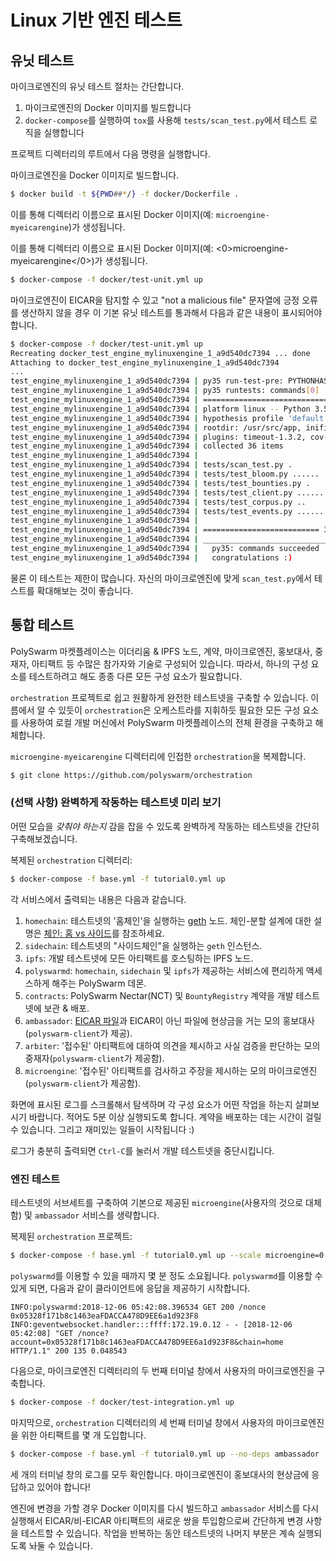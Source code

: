 # Linux 기반 엔진 테스트

## 유닛 테스트

마이크로엔진의 유닛 테스트 절차는 간단합니다.

1. 마이크로엔진의 Docker 이미지를 빌드합니다
2. `docker-compose`를 실행하여 `tox`를 사용해 `tests/scan_test.py`에서 테스트 로직을 실행합니다

프로젝트 디렉터리의 루트에서 다음 명령을 실행합니다.

마이크로엔진을 Docker 이미지로 빌드합니다.

```bash
$ docker build -t ${PWD##*/} -f docker/Dockerfile .
```

이를 통해 디렉터리 이름으로 표시된 Docker 이미지(예: `microengine-myeicarengine`)가 생성됩니다.

이를 통해 디렉터리 이름으로 표시된 Docker 이미지(예: <0>microengine-myeicarengine</0>)가 생성됩니다.

```bash
$ docker-compose -f docker/test-unit.yml up
```

마이크로엔진이 EICAR을 탐지할 수 있고 "not a malicious file" 문자열에 긍정 오류를 생산하지 않을 경우 이 기본 유닛 테스트를 통과해서 다음과 같은 내용이 표시되어야 합니다.

```bash
$ docker-compose -f docker/test-unit.yml up
Recreating docker_test_engine_mylinuxengine_1_a9d540dc7394 ... done
Attaching to docker_test_engine_mylinuxengine_1_a9d540dc7394
...
test_engine_mylinuxengine_1_a9d540dc7394 | py35 run-test-pre: PYTHONHASHSEED='1705267802'
test_engine_mylinuxengine_1_a9d540dc7394 | py35 runtests: commands[0] | pytest -s
test_engine_mylinuxengine_1_a9d540dc7394 | ============================= test session starts ==============================
test_engine_mylinuxengine_1_a9d540dc7394 | platform linux -- Python 3.5.6, pytest-3.9.2, py-1.7.0, pluggy-0.8.0
test_engine_mylinuxengine_1_a9d540dc7394 | hypothesis profile 'default' -> database=DirectoryBasedExampleDatabase('/usr/src/app/.hypothesis/examples')
test_engine_mylinuxengine_1_a9d540dc7394 | rootdir: /usr/src/app, inifile:
test_engine_mylinuxengine_1_a9d540dc7394 | plugins: timeout-1.3.2, cov-2.6.0, asyncio-0.9.0, hypothesis-3.82.1
test_engine_mylinuxengine_1_a9d540dc7394 | collected 36 items
test_engine_mylinuxengine_1_a9d540dc7394 |
test_engine_mylinuxengine_1_a9d540dc7394 | tests/scan_test.py .
test_engine_mylinuxengine_1_a9d540dc7394 | tests/test_bloom.py ......
test_engine_mylinuxengine_1_a9d540dc7394 | tests/test_bounties.py .
test_engine_mylinuxengine_1_a9d540dc7394 | tests/test_client.py ............
test_engine_mylinuxengine_1_a9d540dc7394 | tests/test_corpus.py ..
test_engine_mylinuxengine_1_a9d540dc7394 | tests/test_events.py ..............
test_engine_mylinuxengine_1_a9d540dc7394 |
test_engine_mylinuxengine_1_a9d540dc7394 | ========================== 36 passed in 39.42 seconds ==========================
test_engine_mylinuxengine_1_a9d540dc7394 | ___________________________________ summary ____________________________________
test_engine_mylinuxengine_1_a9d540dc7394 |   py35: commands succeeded
test_engine_mylinuxengine_1_a9d540dc7394 |   congratulations :)
```

물론 이 테스트는 제한이 많습니다. 자신의 마이크로엔진에 맞게 `scan_test.py`에서 테스트를 확대해보는 것이 좋습니다.

## 통합 테스트

PolySwarm 마켓플레이스는 이더리움 & IPFS 노드, 계약, 마이크로엔진, 홍보대사, 중재자, 아티팩트 등 수많은 참가자와 기술로 구성되어 있습니다. 따라서, 하나의 구성 요소를 테스트하려고 해도 종종 다른 모든 구성 요소가 필요합니다.

`orchestration` 프로젝트로 쉽고 원활하게 완전한 테스트넷을 구축할 수 있습니다. 이름에서 알 수 있듯이 `orchestration`은 오케스트라를 지휘하듯 필요한 모든 구성 요소를 사용하여 로컬 개발 머신에서 PolySwarm 마켓플레이스의 전체 환경을 구축하고 해체합니다.

`microengine-myeicarengine` 디렉터리에 인접한 `orchestration`을 복제합니다.

```bash
$ git clone https://github.com/polyswarm/orchestration
```

### (선택 사항) 완벽하게 작동하는 테스트넷 미리 보기

어떤 모습을 *갖춰야 하는지* 감을 잡을 수 있도록 완벽하게 작동하는 테스트넷을 간단히 구축해보겠습니다.

복제된 `orchestration` 디렉터리:

```bash
$ docker-compose -f base.yml -f tutorial0.yml up
```

각 서비스에서 출력되는 내용은 다음과 같습니다.

1. `homechain`: 테스트넷의 '홈체인'을 실행하는 [geth](https://github.com/ethereum/go-ethereum) 노드. 체인-분할 설계에 대한 설명은 [체인: 홈 vs 사이드](/#chains-home-vs-side)를 참조하세요.
2. `sidechain`: 테스트넷의 "사이드체인"을 실행하는 `geth` 인스턴스.
3. `ipfs`: 개발 테스트넷에 모든 아티팩트를 호스팅하는 IPFS 노드.
4. `polyswarmd`: `homechain`, `sidechain` 및 `ipfs`가 제공하는 서비스에 편리하게 액세스하게 해주는 PolySwarm 데몬.
5. `contracts`: PolySwarm Nectar(NCT) 및 `BountyRegistry` 계약을 개발 테스트넷에 보관 & 배포.
6. `ambassador`: [EICAR 파일](https://en.wikipedia.org/wiki/EICAR_test_file)과 EICAR이 아닌 파일에 현상금을 거는 모의 홍보대사(`polyswarm-client`가 제공).
7. `arbiter`: '접수된' 아티팩트에 대하여 의견을 제시하고 사실 검증을 판단하는 모의 중재자(`polyswarm-client`가 제공함).
8. `microengine`: '접수된' 아티팩트를 검사하고 주장을 제시하는 모의 마이크로엔진(`polyswarm-client`가 제공함).

화면에 표시된 로그를 스크롤해서 탐색하며 각 구성 요소가 어떤 작업을 하는지 살펴보시기 바랍니다. 적어도 5분 이상 실행되도록 합니다. 계약을 배포하는 데는 시간이 걸릴 수 있습니다. 그리고 재미있는 일들이 시작됩니다 :)

로그가 충분히 출력되면 `Ctrl-C`를 눌러서 개발 테스트넷을 중단시킵니다.

### 엔진 테스트

테스트넷의 서브세트를 구축하여 기본으로 제공된 `microengine`(사용자의 것으로 대체함) 및 `ambassador` 서비스를 생략합니다.

복제된 `orchestration` 프로젝트:

```bash
$ docker-compose -f base.yml -f tutorial0.yml up --scale microengine=0 --scale ambassador=0
```

`polyswarmd`를 이용할 수 있을 때까지 몇 분 정도 소요됩니다. `polyswarmd`를 이용할 수 있게 되면, 다음과 같이 클라이언트에 응답을 제공하기 시작합니다.

    INFO:polyswarmd:2018-12-06 05:42:08.396534 GET 200 /nonce 0x05328f171b8c1463eaFDACCA478D9EE6a1d923F8
    INFO:geventwebsocket.handler:::ffff:172.19.0.12 - - [2018-12-06 05:42:08] "GET /nonce?account=0x05328f171b8c1463eaFDACCA478D9EE6a1d923F8&chain=home HTTP/1.1" 200 135 0.048543
    

다음으로, 마이크로엔진 디렉터리의 두 번째 터미널 창에서 사용자의 마이크로엔진을 구축합니다.

```bash
$ docker-compose -f docker/test-integration.yml up
```

마지막으로, `orchestration` 디렉터리의 세 번째 터미널 창에서 사용자의 마이크로엔진을 위한 아티팩트를 몇 개 도입합니다.

```bash
$ docker-compose -f base.yml -f tutorial0.yml up --no-deps ambassador
```

세 개의 터미널 창의 로그를 모두 확인합니다. 마이크로엔진이 홍보대사의 현상금에 응답하고 있어야 합니다!

엔진에 변경을 가할 경우 Docker 이미지를 다시 빌드하고 `ambassador` 서비스를 다시 실행해서 EICAR/비-EICAR 아티팩트의 새로운 쌍을 투입함으로써 간단하게 변경 사항을 테스트할 수 있습니다. 작업을 반복하는 동안 테스트넷의 나머지 부분은 계속 실행되도록 놔둘 수 있습니다.